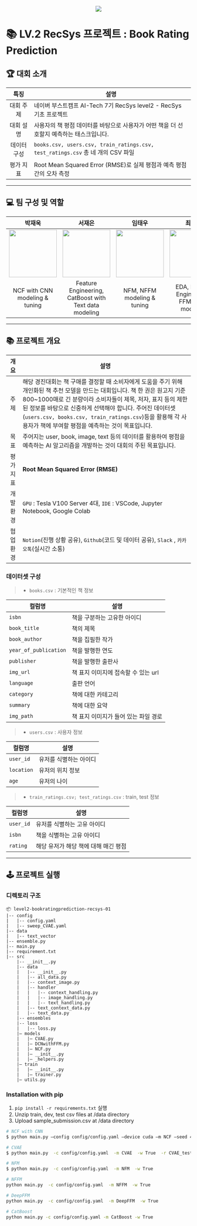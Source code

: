 <div align='center'>
<p align='center'>
    <img src="https://capsule-render.vercel.app/api?type=waving&color=ece700&height=250&section=header&text=Rec%20N%20Roll&fontSize=80&animation=fadeIn&fontAlignY=38&desc=Lv2%20Project&descAlignY=51&descAlign=80"/>
</p>
</div>

# 📚 LV.2 RecSys 프로젝트 : Book Rating Prediction


## 🏆 대회 소개
| 특징 | 설명 |
|:---:|---|
| 대회 주제 | 네이버 부스트캠프 AI-Tech 7기 RecSys level2 - RecSys 기초 프로젝트|
| 대회 설명 | 사용자의 책 평점 데이터를 바탕으로 사용자가 어떤 책을 더 선호할지 예측하는 태스크입니다. |
| 데이터 구성 | `books.csv, users.csv, train_ratings.csv, test_ratings.csv` 총 네 개의 CSV 파일 |
| 평가 지표 | Root Mean Squared Error (RMSE)로 실제 평점과 예측 평점 간의 오차 측정 |

---
## 💻 팀 구성 및 역할
| 박재욱 | 서재은 | 임태우 | 최태순 | 허진경 |
|:---:|:---:|:---:|:---:|:---:|
|[<img src="https://github.com/user-attachments/assets/0c4ff6eb-95b0-4ee4-883c-b10c1a42be14" width=130>](https://github.com/park-jaeuk)|[<img src="https://github.com/user-attachments/assets/b6cff4bf-79c8-4946-896a-666dd54c63c7" width=130>](https://github.com/JaeEunSeo)|[<img src="https://github.com/user-attachments/assets/f6572f19-901b-4aea-b1c4-16a62a111e8d" width=130>](https://github.com/Cyberger)|[<img src="https://github.com/user-attachments/assets/a10088ec-29b4-47aa-bf6a-53520b6106ce" width=130>](https://github.com/choitaesoon)|[<img src="https://github.com/user-attachments/assets/7ab5112f-ca4b-4e54-a005-406756262384" width=130>](https://github.com/jinnk0)|
|NCF with CNN modeling & tuning|Feature Engineering, CatBoost with Text data modeling|NFM, NFFM modeling & tuning|EDA, Feature Engineering, FFM+DCN modeling|CVAE modeling & tuning|
---
## 📚 프로젝트 개요
|    개요    | 설명 |
|:---:| --- |
| 주제 | 해당 경진대회는 책 구매를 결정할 때 소비자에게 도움을 주기 위해 개인화된 책 추천 모델을 만드는 대회입니다. 책 한 권은 원고지 기준 800~1000매로 긴 분량이라 소비자들이 제목, 저자, 표지 등의 제한된 정보를 바탕으로 신중하게 선택해야 합니다. 주어진 데이터셋(`users.csv, books.csv, train_ratings.csv`)등을 활용해 각 사용자가 책에 부여할 평점을 예측하는 것이 목표입니다.  |
| 목표 | 주어지는 user, book, image, text 등의 데이터를 활용하여 평점을 예측하는 AI 알고리즘을 개발하는 것이 대회의 주된 목표입니다. |
| 평가 지표 | **Root Mean Squared Error (RMSE)**  |
| 개발 환경 | `GPU` : Tesla V100 Server 4대, `IDE` : VSCode, Jupyter Notebook, Google Colab |
| 협업 환경 | `Notion`(진행 상황 공유), `Github`(코드 및 데이터 공유), `Slack` , `카카오톡`(실시간 소통) |


### 데이터셋 구성
>- `books.csv` : 기본적인 책 정보

| 컬럼명 | 설명 |
| --- | --- |
|`isbn`|책을 구분하는 고유한 아이디|
|`book_title`|책의 제목|
|`book_author`|책을 집필한 작가|
|`year_of_publication`|책을 발행한 연도|
|`publisher`|책을 발행한 출판사|
|`img_url`|책 표지 이미지에 접속할 수 있는 url|
|`language`|출판 언어|
|`category`|책에 대한 카테고리|
|`summary`|책에 대한 요약|
|`img_path`|책 표지 이미지가 들어 있는 파일 경로|

>- `users.csv` : 사용자 정보

| 컬럼명 | 설명 |
| --- | --- |
|`user_id`|유저를 식별하는 아이디|
|`location`|유저의 위치 정보|
|`age`|유저의 나이|

>- `train_ratings.csv; test_ratings.csv` : train, test 정보

| 컬럼명 | 설명 |
| --- | --- |
|`user_id`|유저를 식별하는 고유 아이디|
|`isbn`|책을 식별하는 고유 아이디|
|`rating`|해당 유저가 해당 책에 대해 매긴 평점|




---
## 🕹️ 프로젝트 실행
### 디렉토리 구조

```
📦 level2-bookratingprediction-recsys-01
|-- config
|   |-- config.yaml
|   |-- sweep_CVAE.yaml
|-- data
|   |-- text_vector
|-- ensemble.py
|-- main.py
|-- requirement.txt
|-- src
    |-- __init__.py
    |-- data
    |   |-- __init__.py
    |   |-- all_data.py
    |   |-- context_image.py
    |   |-- handler
    |   |   |-- context_handling.py
    |   |   |-- image_handling.py
    |   |   |-- text_handling.py
    |   |-- text_context_data.py
    |   |-- text_data.py
    |-- ensembles
    |-- loss
    |   |-- loss.py
    |— models
    |   |— CVAE.py
    |   |— DCNwithFFM.py
    |   |— NCF.py
    |   |— __init__.py
    |   |— _helpers.py
    |— train
    |   |— __init__.py
    |   |— trainer.py
    |— utils.py
```

### Installation with pip
1. `pip install -r requirements.txt` 실행
2. Unzip train, dev, test csv files at /data directory
3. Upload sample_submission.csv at /data directory
```bash
# NCF with CNN
$ python main.py —config config/config.yaml —device cuda —m NCF —seed 42 —metrics "['RMSELoss']" -w True

# CVAE
$ python main.py  -c config/config.yaml  -m CVAE  -w True  -r CVAE_test

# NFM
$ python main.py  -c config/config.yaml  -m NFM  -w True 

# NFFM
python main.py  -c config/config.yaml  -m NFFM  -w True 

# DeepFFM
python main.py  -c config/config.yaml  -m DeepFFM  -w True

# CatBoost
python main.py -c config/config.yaml -m CatBoost -w True
```

